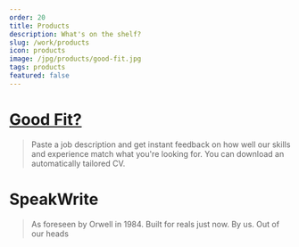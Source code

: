 ```yaml
---
order: 20
title: Products
description: What's on the shelf?
slug: /work/products
icon: products
image: /jpg/products/good-fit.jpg
tags: products
featured: false
---   
```


# [Good Fit?](/work/products/good-fit)

> Paste a job description and get instant feedback on how well our skills and experience match what you're looking for. You can download an automatically tailored CV.

# SpeakWrite

> As foreseen by Orwell in 1984. Built for reals just now. By us. Out of our heads
